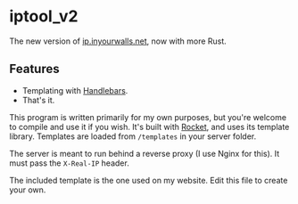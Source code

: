 # iptool_v2
The new version of [ip.inyourwalls.net](https://ip.inyourwalls.net/), now with more Rust.

## Features
* Templating with [Handlebars](https://handlebarsjs.com/).
* That's it.

This program is written primarily for my own purposes, but you're welcome to compile and use it if you wish.
It's built with [Rocket](https://github.com/SergioBenitez/Rocket), and uses its template library. Templates
are loaded from `/templates` in your server folder.

The server is meant to run behind a reverse proxy (I use Nginx for this). It must pass the `X-Real-IP` header.

The included template is the one used on my website. Edit this file to create your own.